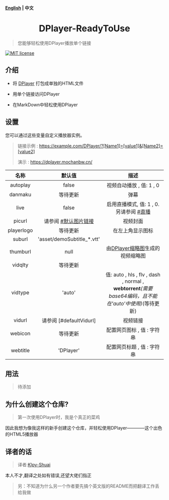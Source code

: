 <b>[English](https://github.com/MoChanBW/DPlayer-Ready-to-use/blob/master/README.md) | 中文</b>

<h1 align="center">DPlayer-ReadyToUse</h1>

> 您能够轻松使用DPlayer播放单个链接

 [![MIT license](https://img.shields.io/github/license/MoChanBW/DPlayer-prepacked)](https://github.com/MoChanBW/DPlayer-prepacked/blob/master/LICENSE)

## 介绍

* 将 [DPlayer](https://github.com/MoePlayer/DPlayer) 打包成单独的HTML文件

* 用单个链接访问DPlayer

* 在MarkDown中轻松使用DPlayer

## 设置

您可以通过这些变量自定义播放器实例。

> 链接示例 : <https://example.com/DPlayer/?[Name1]=[value1]&[Name2]=[value2]> 
>
> 演示 : <https://dplayer.mochanbw.cn/>

|    名称    |           默认值           |                                                    描述                                                    |
| :--------: | :------------------------: | :--------------------------------------------------------------------------------------------------------: |
|  autoplay  |           false            |                                          视频自动播放 , 值: 1 , 0                                          |
|  danmaku   |          等待更新          |                                                    弹幕                                                    |
|    live    |           false            |             启用直播模式, 值: 1 , 0. 另请参阅 [#直播](https://dplayer.js.org/guide.html#live)              |
|   picurl   |  请参阅 [#默认图片链接]()  |                                                  视频封面                                                  |
| playerlogo |          等待更新          |                                              在左上角显示图标                                              |
|   suburl   | 'asset/demoSubtitle_*.vtt' |                                                                                                            |
|  thumburl  |            null            |             由[DPlayer缩略图](https://github.com/MoePlayer/DPlayer-thumbnails)生成的视频缩略图             |
|  vidqlty   |          等待更新          |                                                                                                            |
|  vidtype   |           'auto'           | 值: auto , hls , flv , dash , normal , <b>webtorrent</b>*(需要base64编码，且不能在'auto'中使用)*(等待更新) |
|   vidurl   |  请参阅 [#defaultVidurl]   |                                                  视频链接                                                  |
|  webicon   |          等待更新          |                                        配置网页图标 , 值 :  字符串                                         |
|  webtitle  |         'DPlayer'          |                                        配置网页标题 , 值 :  字符串                                         |

## 用法

> 待添加

## 为什么创建这个仓库?

> 第一次使用DPlayer时，我是个真正的菜鸡

因此我想为像我这样的新手创建这个仓库，并轻松使用DPlayer————这个出色的HTML5播放器

## 译者的话

> 译者:[Klpy-Shuai](https://github.com/Klpy-Shuai)

本人不才,翻译之处如有错误,还望大佬们指正

> 另：不知道为什么另一个作者要先搞个英文版的README而把翻译工作丢给我做